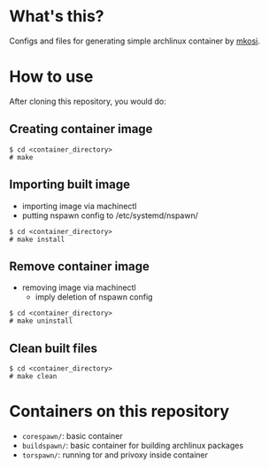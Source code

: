 # What's this?
Configs and files for generating simple archlinux container by [mkosi](https://github.com/systemd/mkosi).


# How to use
After cloning this repository, you would do:

## Creating container image
```
$ cd <container_directory>
# make
```

## Importing built image
- importing image via machinectl
- putting nspawn config to /etc/systemd/nspawn/

```
$ cd <container_directory>
# make install
```

## Remove container image
- removing image via machinectl
  - imply deletion of nspawn config

```
$ cd <container_directory>
# make uninstall
```

## Clean built files
```
$ cd <container_directory>
# make clean
```


# Containers on this repository
- `corespawn/`: basic container
- `buildspawn/`: basic container for building archlinux packages
- `torspawn/`: running tor and privoxy inside container

